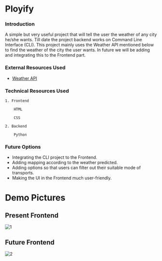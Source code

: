 
# Ployify

### Introduction

A simple but very useful project that will tell the user the weather of any city he/she wants. Till date the project backend works on Command Line Interface (CLI). This project mainly uses the Weather API mentioned below to find the weather of the city the user wants. In future we will be adding and integrating this to the Frontend part.

### External Resources Used

* [Weather API](https://openweathermap.org/api)

### Technical Resources Used

    1. Frontend
    
        HTML
     
        CSS

    2. Backend

        Python


### Future Options

* Integrating the CLI project to the Frontend.
* Adding mapping according to the weather predicted.
* Adding options so that users can filter out their suitable mode of transports.
* Making the UI in the Frontend much user-friendly.


# Demo Pictures

## Present Frontend

![1](https://user-images.githubusercontent.com/72212592/191515531-3eb7a955-60b1-4a51-82cd-37614e348a76.png)


## Future Frontend

![2](https://user-images.githubusercontent.com/72212592/191516004-7fcfc06f-e9c7-45d6-9905-64f7d5dc03ae.png)


